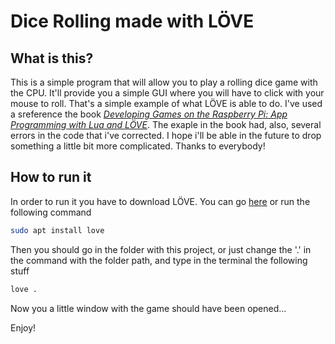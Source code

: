 # Dice Rolling made with LÖVE

## What is this?

This is a simple program that will allow you to play a rolling dice game with the CPU. It'll provide you a simple GUI where you will have to click with your mouse to roll.
That's a simple example of what LÖVE is able to do. I've used a sreference the book [*Developing Games on the Raspberry Pi: App Programming with Lua and LÖVE*](https://www.amazon.it/Developing-Games-Raspberry-Pi-Programming-ebook/dp/B07M8NG4R9).
The exaple in the book had, also, several errors in the code that i've corrected. I hope i'll be able in the future to drop something a little bit more complicated.
Thanks to everybody!

## How to run it

In order to run it you have to download LÖVE. You can go [here](https://love2d.org/) or run the following command 
```bash
sudo apt install love
```
Then you should go in the folder with this project, or just change the '.' in the command with the folder path, and type in the terminal the following stuff
```bash
love .
```
Now you a little window with the game should have been opened...

Enjoy!
